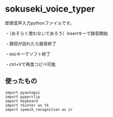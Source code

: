 # sokuseki_voice_typer

即席音声入力pythonファイルです。

・（おそらく使わないであろう）insertキーで録音開始

・静寂が訪れたら録音終了

・escキーでソフト終了

・ctrl+Vで再度コピペ可能

## 使ったもの
```
import pyautogui
import pyperclip
import keyboard
import tkinter as tk
import speech_recognition as sr
```
